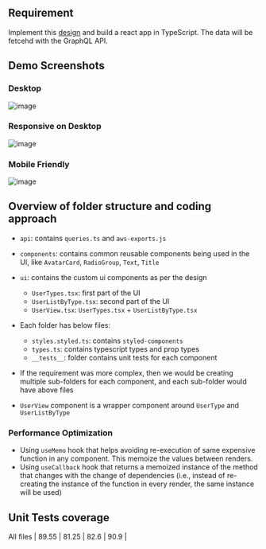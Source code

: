 ## Requirement
Implement this [design](https://user-images.githubusercontent.com/18692751/224435857-080ea85b-87f6-43c7-bc60-b93d4140b4aa.png) and build a react app in TypeScript. The data will be fetcehd with the GraphQL API. 


## Demo Screenshots

### Desktop
![image](https://user-images.githubusercontent.com/18692751/224436049-b2b642cd-87a6-40a6-8535-390d9ce9f98a.png)

### Responsive on Desktop
![image](https://user-images.githubusercontent.com/18692751/224436102-f952f614-c9b9-4ef6-86e6-56f26f5c3860.png)

### Mobile Friendly
![image](https://user-images.githubusercontent.com/18692751/224436145-f107fb55-09c4-431c-bf33-0c3c5c5ca7df.png)

## Overview of folder structure and coding approach

- `api`: contains `queries.ts` and `aws-exports.js`

- `components`: contains common reusable components being used in the UI, like `AvatarCard`, `RadioGroup`, `Text`, `Title`

- `ui`: contains the custom ui components as per the design
     - `UserTypes.tsx`: first part of the UI
     - `UserListByType.tsx`: second part of the UI
     - `UserView.tsx`: `UserTypes.tsx` + `UserListByType.tsx`
     
- Each folder has below files:
     - `styles.styled.ts`: contains `styled-components` 
     - `types.ts`: contains typescript types and prop types
     - `__tests__`: folder contains unit tests for each component

- If the requirement was more complex, then we would be creating multiple sub-folders for each component, and each sub-folder would have above files

- `UserView` component is a wrapper component around `UserType` and `UserListByType`

### Performance Optimization

- Using `useMemo` hook that helps avoiding re-execution of same expensive function in any component. This memoize the values between renders.
- Using `useCallback` hook that returns a memoized instance of the method that changes with the change of dependencies (i.e., instead of re-creating the instance of the function in every render, the same instance will be used)

## Unit Tests coverage 

All files            |   89.55 |    81.25 |    82.6 |    90.9 |
